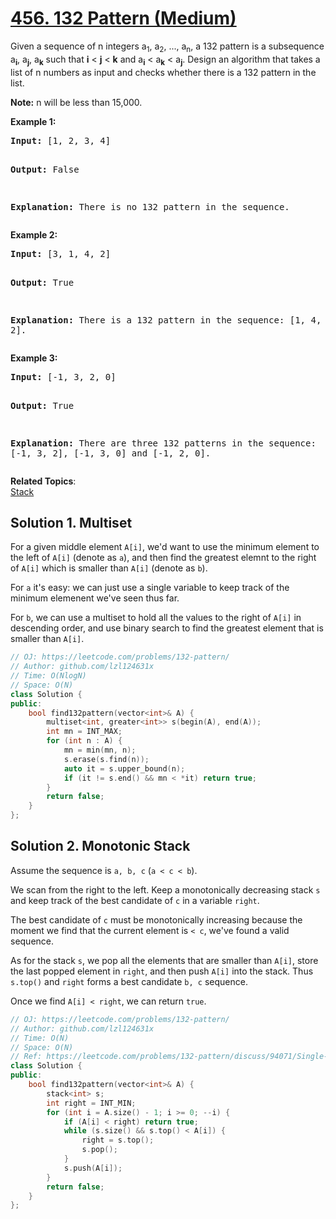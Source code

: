 # [456. 132 Pattern (Medium)](https://leetcode.com/problems/132-pattern/)

<p>
Given a sequence of n integers a<sub>1</sub>, a<sub>2</sub>, ..., a<sub>n</sub>, a 132 pattern is a subsequence a<sub><b>i</b></sub>, a<sub><b>j</b></sub>, a<sub><b>k</b></sub> such
that <b>i</b> &lt; <b>j</b> &lt; <b>k</b> and a<sub><b>i</b></sub> &lt; a<sub><b>k</b></sub> &lt; a<sub><b>j</b></sub>. Design an algorithm that takes a list of n numbers as input and checks whether there is a 132 pattern in the list.</p>

<p><b>Note:</b> n will be less than 15,000.</p>

<p><b>Example 1:</b><br>
</p><pre><b>Input:</b> [1, 2, 3, 4]

<b>Output:</b> False

<b>Explanation:</b> There is no 132 pattern in the sequence.
</pre>
<p></p>

<p><b>Example 2:</b><br>
</p><pre><b>Input:</b> [3, 1, 4, 2]

<b>Output:</b> True

<b>Explanation:</b> There is a 132 pattern in the sequence: [1, 4, 2].
</pre>
<p></p>

<p><b>Example 3:</b><br>
</p><pre><b>Input:</b> [-1, 3, 2, 0]

<b>Output:</b> True

<b>Explanation:</b> There are three 132 patterns in the sequence: [-1, 3, 2], [-1, 3, 0] and [-1, 2, 0].
</pre>
<p></p>

**Related Topics**:  
[Stack](https://leetcode.com/tag/stack/)

## Solution 1. Multiset

For a given middle element `A[i]`, we'd want to use the minimum element to the left of `A[i]` (denote as `a`), and then find the greatest elemnt to the right of `A[i]` which is smaller than `A[i]` (denote as `b`).

For `a` it's easy: we can just use a single variable to keep track of the minimum elemenent we've seen thus far. 

For `b`, we can use a multiset to hold all the values to the right of `A[i]` in descending order, and use binary search to find the greatest element that is smaller than `A[i]`.

```cpp
// OJ: https://leetcode.com/problems/132-pattern/
// Author: github.com/lzl124631x
// Time: O(NlogN)
// Space: O(N)
class Solution {
public:
    bool find132pattern(vector<int>& A) {
        multiset<int, greater<int>> s(begin(A), end(A));
        int mn = INT_MAX;
        for (int n : A) {
            mn = min(mn, n);
            s.erase(s.find(n));
            auto it = s.upper_bound(n);
            if (it != s.end() && mn < *it) return true;
        }
        return false;
    }
};
```

## Solution 2. Monotonic Stack

Assume the sequence is `a, b, c` (`a < c < b`).

We scan from the right to the left. Keep a monotonically decreasing stack `s` and keep track of the best candidate of `c` in a variable `right`.

The best candidate of `c` must be monotonically increasing because the moment we find that the current element is `< c`, we've found a valid sequence.

As for the stack `s`, we pop all the elements that are smaller than `A[i]`, store the last popped element in `right`, and then push `A[i]` into the stack. Thus `s.top()` and `right` forms a best candidate `b, c` sequence.

Once we find `A[i] < right`, we can return `true`.

```cpp
// OJ: https://leetcode.com/problems/132-pattern/
// Author: github.com/lzl124631x
// Time: O(N)
// Space: O(N)
// Ref: https://leetcode.com/problems/132-pattern/discuss/94071/Single-pass-C%2B%2B-O(n)-space-and-time-solution-(8-lines)-with-detailed-explanation.
class Solution {
public:
    bool find132pattern(vector<int>& A) {
        stack<int> s;
        int right = INT_MIN;
        for (int i = A.size() - 1; i >= 0; --i) {
            if (A[i] < right) return true;
            while (s.size() && s.top() < A[i]) {
                right = s.top();
                s.pop();
            }
            s.push(A[i]);
        }
        return false;
    }
};
```